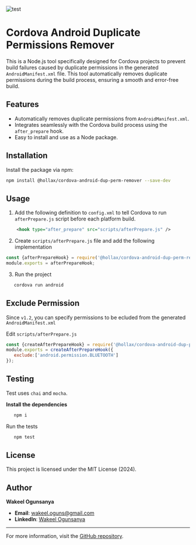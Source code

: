 ![test](https://github.com/hollax/cordova-android-dup-perm-remover/actions/workflows/node.js.yml/badge.svg)

# Cordova Android Duplicate Permissions Remover 

 This is a Node.js tool specifically designed for Cordova projects to prevent build failures caused by duplicate permissions in the generated `AndroidManifest.xml` file. This tool automatically removes duplicate permissions during the build process, ensuring a smooth and error-free build.

## Features

- Automatically removes duplicate permissions from `AndroidManifest.xml`.
- Integrates seamlessly with the Cordova build process using the `after_prepare` hook.
- Easy to install and use as a Node package.

## Installation

Install the package via npm:

```sh
npm install @hollax/cordova-android-dup-perm-remover --save-dev
```


## Usage
    
1. Add the following definition to `config.xml` to tell Cordova to run `afterPrepare.js` script before each platform build.

```xml
    <hook type="after_prepare" src="scripts/afterPrepare.js" />
```

2. Create `scripts/afterPrepare.js` file and add the following implementation

```javascript
const {afterPrepareHook} = require('@hollax/cordova-android-dup-perm-remover')
module.exports = afterPrepareHook;
```

3. Run the project

 ```bash
    cordova run android
 ```
 
## Exclude Permission

Since `v1.2`, you can specify permissions to be ecluded from the generated `AndroidManifest.xml`

Edit `scripts/afterPrepare.js` 
```javascript
const {createAfterPrepareHook} = require('@hollax/cordova-android-dup-perm-remover')
module.exports = createAfterPrepareHook({
   exclude:['android.permission.BLUETOOTH']
});
```



## Testing

Test uses `chai` and `mocha`.

**Install the dependencies**

 ```bash
    npm i
 ```

Run the tests

 ```bash
    npm test
 ```
    

## License

This project is licensed under the MIT License (2024).

## Author

**Wakeel Ogunsanya**

- **Email**: [wakeel.oguns@gmail.com](mailto:wakeel.oguns@gmail.com)
- **LinkedIn**: [Wakeel Ogunsanya](https://ng.linkedin.com/in/wakeel-ogunsanya)

---

For more information, visit the [GitHub repository](https://github.com/hollax/cordova-android-dup-perm-remover).


 

